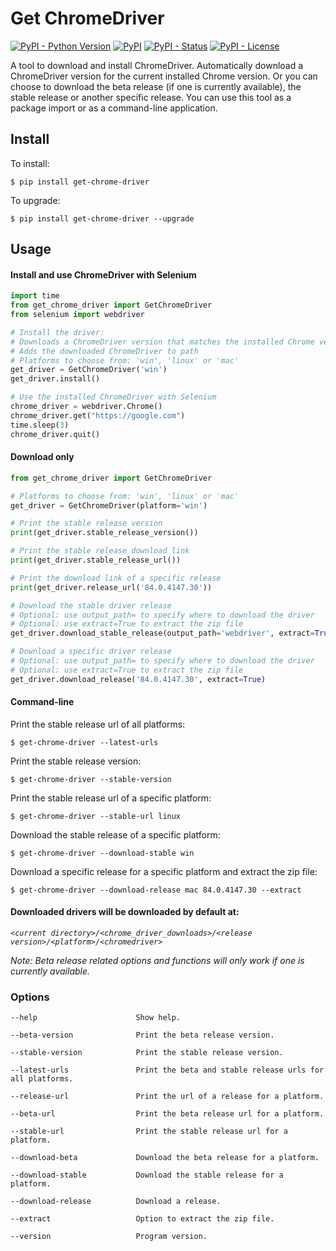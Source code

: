 Get ChromeDriver
=================
[![PyPI - Python Version](https://img.shields.io/pypi/pyversions/get-chrome-driver?color=blue)](https://pypi.python.org/pypi/get-chrome-driver)
[![PyPI](https://img.shields.io/pypi/v/get-chrome-driver?color=blue)](https://pypi.python.org/pypi/get-chrome-driver)
[![PyPI - Status](https://img.shields.io/pypi/status/get-chrome-driver)](https://pypi.python.org/pypi/get-chrome-driver)
[![PyPI - License](https://img.shields.io/pypi/l/get-chrome-driver)](https://pypi.python.org/pypi/get-chrome-driver)

A tool to download and install ChromeDriver. Automatically download a ChromeDriver version for the current installed
Chrome version. Or you can choose to download the beta release (if one is currently available), the stable release or
another specific release. You can use this tool as a package import or as a command-line application.

## Install

To install:

```console
$ pip install get-chrome-driver
```

To upgrade:

```console
$ pip install get-chrome-driver --upgrade
```

## Usage

#### Install and use ChromeDriver with Selenium

```Python
import time
from get_chrome_driver import GetChromeDriver
from selenium import webdriver

# Install the driver:
# Downloads a ChromeDriver version that matches the installed Chrome version on the machine
# Adds the downloaded ChromeDriver to path
# Platforms to choose from: 'win', 'linux' or 'mac'
get_driver = GetChromeDriver('win')
get_driver.install()

# Use the installed ChromeDriver with Selenium
chrome_driver = webdriver.Chrome()
chrome_driver.get("https://google.com")
time.sleep(3)
chrome_driver.quit()
```

#### Download only

```Python
from get_chrome_driver import GetChromeDriver

# Platforms to choose from: 'win', 'linux' or 'mac'
get_driver = GetChromeDriver(platform='win')

# Print the stable release version
print(get_driver.stable_release_version())

# Print the stable release download link
print(get_driver.stable_release_url())

# Print the download link of a specific release
print(get_driver.release_url('84.0.4147.30'))

# Download the stable driver release
# Optional: use output_path= to specify where to download the driver
# Optional: use extract=True to extract the zip file
get_driver.download_stable_release(output_path='webdriver', extract=True)

# Download a specific driver release
# Optional: use output_path= to specify where to download the driver
# Optional: use extract=True to extract the zip file
get_driver.download_release('84.0.4147.30', extract=True)
```

#### Command-line

Print the stable release url of all platforms:

```console
$ get-chrome-driver --latest-urls
```

Print the stable release version:

```console
$ get-chrome-driver --stable-version
```

Print the stable release url of a specific platform:

```console
$ get-chrome-driver --stable-url linux
```

Download the stable release of a specific platform:

```console
$ get-chrome-driver --download-stable win
```

Download a specific release for a specific platform and extract the zip file:

```console
$ get-chrome-driver --download-release mac 84.0.4147.30 --extract
```

#### Downloaded drivers will be downloaded by default at:

*`<current directory>/<chrome_driver_downloads>/<release version>/<platform>/<chromedriver>`*

*Note: Beta release related options and functions will only work if one is currently available.*

### Options

```
--help                      Show help.

--beta-version              Print the beta release version.

--stable-version            Print the stable release version.

--latest-urls               Print the beta and stable release urls for all platforms.

--release-url               Print the url of a release for a platform.

--beta-url                  Print the beta release url for a platform.

--stable-url                Print the stable release url for a platform.

--download-beta             Download the beta release for a platform.

--download-stable           Download the stable release for a platform.

--download-release          Download a release.

--extract                   Option to extract the zip file.

--version                   Program version.
```
